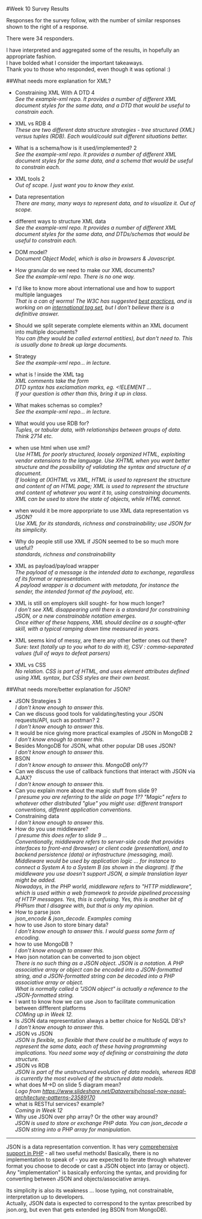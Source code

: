 #Week 10 Survey Results	
	
Responses for the survey follow, with the number of similar
responses shown to the right of a response.
	
There were 34 responders.
	
I have interpreted and aggregated some of the results, in hopefully an appropriate fashion.  
I have bolded what I consider the important takeaways.  
Thank you to those who responded, even though it was optional :)
	
##What needs more explanation for XML?

- Constraining XML With A DTD	4	  
_See the example-xml repo. It provides a number of different XML document
styles for the same data, and a DTD that would be useful to constrain each._

- XML vs RDB	4  
_These are two different data structure strategies - tree structured (XML)
versus tuples (RDB). Each would/could suit different situations better._

- What is a schema/how is it used/implemented?	2	  
_See the example-xml repo. It provides a number of different XML document
styles for the same data, and a schema that would be useful to constrain each._

- XML tools	2  
_Out of scope. I just want you to know they exist._

- Data representation	  
_There are many, many ways to represent data, and to visualize it.
Out of scope._

- different ways to structure XML data	  
_See the example-xml repo. It provides a number of different XML document
styles for the same data, and DTDs/schemas that would be useful to constrain each._
- DOM model?	 
_Document Object Model, which is also in browsers & Javascript._
- How granular do we need to make our XML documents?	 
_See the example-xml repo. There is no one way._
- I'd like to know more about international use and how to support multiple languages	 
<em>That is a can of worms!
The W3C has suggested [best practices](https://www.w3.org/TR/xml-i18n-bp/),
and is working on an [international tag set](https://en.wikipedia.org/wiki/Internationalization_Tag_Set),
but I don't believe there is a definitive answer.</em>
- Should we split seperate complete elements within an XML document into multiple documents?	 
_You can (they would be called external entities), but don't need to.
This is usually done to break up large documents._
- Strategy	 
_See the example-xml repo... in lecture._
- what is ! inside the XML tag	 
_XML comments take the form <!-- ... -->  
DTD syntax has exclamation marks, eg. <!ELEMENT ...  
If your question is other than this, bring it up in class._
- What makes schemas so complex?		 
_See the example-xml repo... in lecture._ 
- What would you use RDB for?	 
_Tuples, or tabular data, with relationships between groups of data.
Think 2714 etc._
- when use html when use xml?	 
_Use HTML for poorly structured, loosely organized HTML, exploiting
vendor extensions to the language. Use XHTML when you want better structure and
the possibility of validating the syntax and structure of a document.  
If looking at (X)HTML vs XML, HTML is used to represent the structure and content
of an HTML page; XML is used to represent the structure and content of whatever
you want it to, using constraining documents. XML can be used
to store the state of objects, while HTML cannot._
- when would it be more apporpriate to use XML data representation vs JSON?  
_Use XML for its standards, richness and constrainability; use JSON for its simplicity._	
- Why do people still use XML if JSON seemed to be so much more useful?	 
_standards, richness and constrainability_
- XML as payload/payload wrapper	  
_The payload of a message is the intended data to exchange, regardless of its
format or representation.  
A payload wrapper is a document with metadata, for instance the sender, the
intended format of the payload, etc._
- XML is still on employers skill sought- for how much longer?	 
_I don't see XML disappearing until there is a standard for constraining JSON,
or a new constrainable notation emerges.  
Once either of these happens, XML should decline as a sought-after skill,
with a typical ramping down time measured in years._
- XML seems kind of messy, are there any other better ones out there?	 
_Sure: text (totally up to you what to do with it), CSV : comma-separated values 
(full of ways to defeat parsers)_
- XML vs CSS	 
_No relation. CSS is part of HTML, and uses element attributes defined using XML
syntax, but CSS styles are their own beast._
	
	
##What needs more/better explanation for JSON?	

- JSON Strategies	3  
_I don't know enough to answer this._
- Can we discuss good tools for validating/testing your JSON requests/API, such as postman?	2  
_I don't know enough to answer this._
- It would be nice giving more practical examples of JSON in MongoDB	2  
_I don't know enough to answer this._
- Besides MongoDB for JSON, what other popular DB uses JSON?	  
_I don't know enough to answer this._
- BSON	  
_I don't know enough to answer this. MongoDB only??_
- Can we discuss the use of callback functions that interact with JSON via AJAX?	  
_I don't know enough to answer this._
- Can you explain more about the magic stuff from slide 9?  
_I presume you are referring to the slide on page 1??
"Magic" refers to whatever other distributed "glue" you might use:
different transport conventions, different application conventions._	
- Constraining data	  
_I don't know enough to answer this._
- How do you use middleware?	 
_I presume this *does* refer to slide 9 ...   
Conventionally, middleware refers to server-side code that provides
interfaces to front-end (browser) or client code (presentation),
and to backend persistence (data) or infrastructure (messaging,
mail).  
Middleware would be used by application logic ... for instance to connect
a System A to a System B (as shown in the diagram). If the middleware you use
doesn't support JSON, a simple translation layer might be added.  
Nowadays, in the PHP world, middleware refers to "HTTP middleware",
which is used *within* a web framework to provide pipelined processing
of HTTP messages. Yes, this is confusing. Yes, this is another
bit of PHPism that I disagree with, but that is only my opinion._
- How to parse json	 
<em>json_encode & json_decode. Examples coming</em>
- how to use Json to store binary data?	 
_I don't know enough to answer this. I would guess some form of encoding._
- how to use MongoDB ?	 
_I don't know enough to answer this._
- Hwo json notation can be converted to json object	 
_There is no such thing as a JSON object. JSON is a notation. 
A PHP associative array or object can be encoded into a JSON-formatted
string, and a JSON-formatted string can be decoded into a PHP associative
array or object.  
What is normally called a "JSON object" is actually a reference to the
JSON-formatted string._
- I want to know how we can use Json to facilitate communication between diffferent platforms	 
_COMing up in Week 12._
- Is JSON data representation always a better choice for NoSQL DB's?	 
_I don't know enough to answer this._
- JSON vs JSON	  
_JSON is flexible, so flexible that there could be a multitude of ways
to represent the same data, each of these having programming implications.
You need some way of defining or constraining the data structure._
- JSON vs RDB	 
_JSON is part of the unstructured evolution of data models, whereas RDB
is currently the most evolved of the structured data models._
- what does M->D on slide 5 diagram mean?	 
_Logo from https://www.slideshare.net/Dataversity/nosql-now-nosql-architecture-patterns-23589170_
- what is RESTful services? example?	 
_Coming in Week 12_
- Why use JSON over php array? Or the other way around?	  
_JSON is used to store or exchange PHP data. You can json_decode a JSON
string into a PHP array for manipulation._

----------------------

JSON is a data representation convention. It has very 
[comprehensive support in PHP](http://php.net/manual/en/book.json.php) - all two
useful methods! Basically, there is no implementation to speak of - 
you are expected to iterate through whatever format you choose to
decode or cast a JSON object into (array or object).  
Any "implementation" is basically enforcing the syntax, and providing
for converting between JSON and objects/associative arrays.

Its simplicity is also its weakness ... loose typing, not
constrainable, interpretation up to developers.  
Actually, JSON data is expected to correspond to the syntax
prescribed by json.org, but even that gets extended (eg BSON from
MongoDB).
